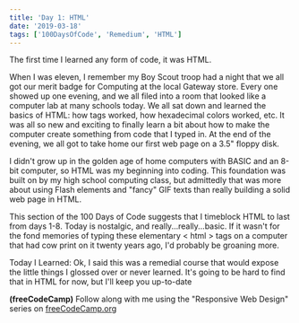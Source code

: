 ```yaml
---
title: 'Day 1: HTML'
date: '2019-03-18'
tags: ['100DaysOfCode', 'Remedium', 'HTML']
---
```


The first time I learned any form of code, it was HTML.

When I was eleven, I remember my Boy Scout troop had a night that we all got our merit badge for Computing at the local Gateway store.  Every one showed up one evening, and we all filed into a room that looked like a computer lab at many schools today.  We all sat down and learned the basics of HTML: how tags worked, how hexadecimal colors worked, etc. It was all so new and exciting to finally learn a bit about how to make the computer create something from code that I typed in. At the end of the evening, we all got to take home our first web page on a 3.5" floppy disk.

I didn't grow up in the golden age of home computers with BASIC and an 8-bit computer, so HTML was my beginning into coding.  This foundation was built on by my high school computing class, but admittedly that was more about using Flash elements and "fancy" GIF texts than really building a solid web page in HTML.

This section of the 100 Days of Code suggests that I timeblock HTML to last from days 1-8. Today is nostalgic, and really...really...basic. If it wasn't for the fond memories of typing these elementary < html > tags on a computer that had cow print on it twenty years ago, I'd probably be groaning more.

Today I Learned: Ok, I said this was a remedial course that would expose the little things I glossed over or never learned. It's going to be hard to find that in HTML for now, but I'll keep you up-to-date

**(freeCodeCamp)**
Follow along with me using the "Responsive Web Design" series on <a href="https://learn.freecodecamp.org/responsive-web-design/">freeCodeCamp.org</a>